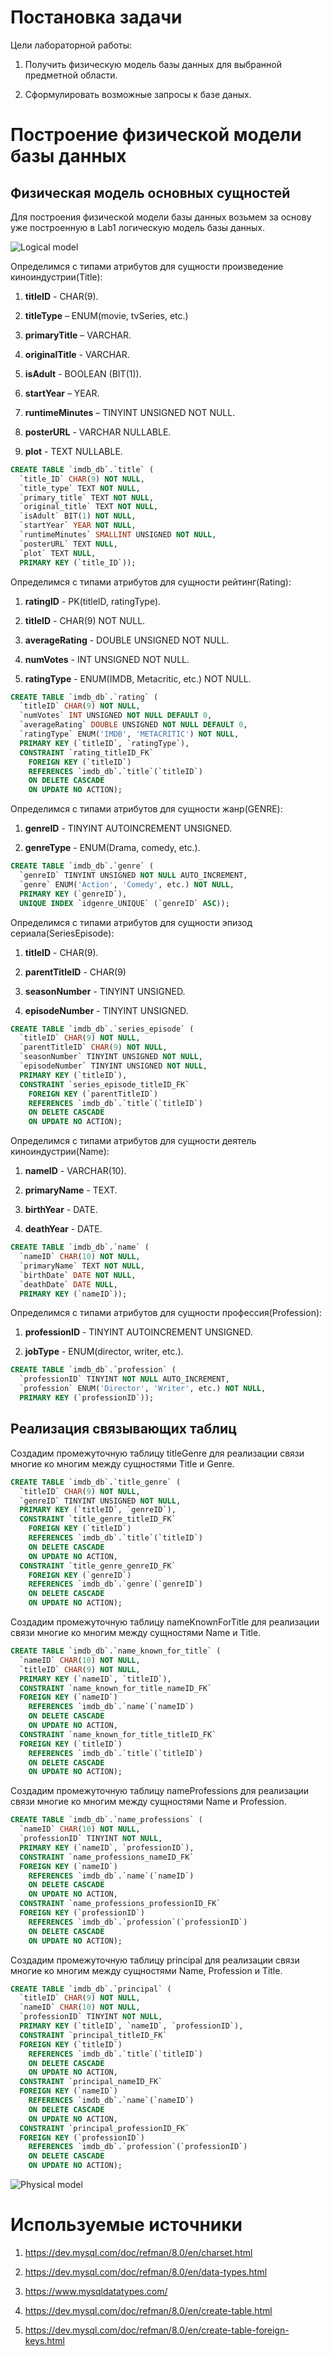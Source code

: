 # Постановка задачи

Цели лабораторной работы:

1.  Получить физическую модель базы данных для выбранной предметной
    области.

2.  Сформулировать возможные запросы к базе даных.

# Построение физической модели базы данных

## Физическая модель основных сущностей

Для построения физической модели базы данных возьмем за основу уже
построенную в Lab1 логическую модель базы данных.

![Logical
model<span label="fig:Logical model"></span>](images/Lab1/logical_model.jpg)

Определимся с типами атрибутов для сущности произведение
киноиндустрии(Title):

1.  **titleID** - CHAR(9).

2.  **titleType** – ENUM(movie, tvSeries, etc.)

3.  **primaryTitle** – VARCHAR.

4.  **originalTitle** - VARCHAR.

5.  **isAdult** - BOOLEAN (BIT(1)).

6.  **startYear** – YEAR.

7.  **runtimeMinutes** – TINYINT UNSIGNED NOT NULL.

8.  **posterURL** - VARCHAR NULLABLE.

9.  **plot** - TEXT NULLABLE.

<!-- end list -->

``` sql
CREATE TABLE `imdb_db`.`title` (
  `title_ID` CHAR(9) NOT NULL,
  `title_type` TEXT NOT NULL,
  `primary_title` TEXT NOT NULL,
  `original_title` TEXT NOT NULL,
  `isAdult` BIT(1) NOT NULL,
  `startYear` YEAR NOT NULL,
  `runtimeMinutes` SMALLINT UNSIGNED NOT NULL,
  `posterURL` TEXT NULL,
  `plot` TEXT NULL,
  PRIMARY KEY (`title_ID`));
```

Определимся с типами атрибутов для сущности рейтинг(Rating):

1.  **ratingID** - PK(titleID, ratingType).

2.  **titleID** - CHAR(9) NOT NULL.

3.  **averageRating** - DOUBLE UNSIGNED NOT NULL.

4.  **numVotes** - INT UNSIGNED NOT NULL.

5.  **ratingType** - ENUM(IMDB, Metacritic, etc.) NOT NULL.

<!-- end list -->

``` sql
CREATE TABLE `imdb_db`.`rating` (
  `titleID` CHAR(9) NOT NULL,
  `numVotes` INT UNSIGNED NOT NULL DEFAULT 0,
  `averageRating` DOUBLE UNSIGNED NOT NULL DEFAULT 0,
  `ratingType` ENUM('IMDB', 'METACRITIC') NOT NULL,
  PRIMARY KEY (`titleID`, `ratingType`),
  CONSTRAINT `rating_titleID_FK` 
    FOREIGN KEY (`titleID`)
    REFERENCES `imdb_db`.`title`(`titleID`) 
    ON DELETE CASCADE
    ON UPDATE NO ACTION);
```

Определимся с типами атрибутов для сущности жанр(GENRE):

1.  **genreID** - TINYINT AUTOINCREMENT UNSIGNED.

2.  **genreType** - ENUM(Drama, comedy, etc.).

<!-- end list -->

``` sql
CREATE TABLE `imdb_db`.`genre` (
  `genreID` TINYINT UNSIGNED NOT NULL AUTO_INCREMENT,
  `genre` ENUM('Action', 'Comedy', etc.) NOT NULL,
  PRIMARY KEY (`genreID`),
  UNIQUE INDEX `idgenre_UNIQUE` (`genreID` ASC));
```

Определимся с типами атрибутов для сущности эпизод
сериала(SeriesEpisode):

1.  **titleID** - CHAR(9).

2.  **parentTitleID** - CHAR(9)

3.  **seasonNumber** - TINYINT UNSIGNED.

4.  **episodeNumber** - TINYINT UNSIGNED.

<!-- end list -->

``` sql
CREATE TABLE `imdb_db`.`series_episode` (
  `titleID` CHAR(9) NOT NULL,
  `parentTitleID` CHAR(9) NOT NULL,
  `seasonNumber` TINYINT UNSIGNED NOT NULL,
  `episodeNumber` TINYINT UNSIGNED NOT NULL,
  PRIMARY KEY (`titleID`),
  CONSTRAINT `series_episode_titleID_FK` 
    FOREIGN KEY (`parentTitleID`)
    REFERENCES `imdb_db`.`title`(`titleID`) 
    ON DELETE CASCADE
    ON UPDATE NO ACTION);
```

Определимся с типами атрибутов для сущности деятель киноиндустрии(Name):

1.  **nameID** - VARCHAR(10).

2.  **primaryName** - TEXT.

3.  **birthYear** - DATE.

4.  **deathYear** - DATE.

<!-- end list -->

``` sql
CREATE TABLE `imdb_db`.`name` (
  `nameID` CHAR(10) NOT NULL,
  `primaryName` TEXT NOT NULL,
  `birthDate` DATE NOT NULL,
  `deathDate` DATE NULL,
  PRIMARY KEY (`nameID`));
```

Определимся с типами атрибутов для сущности профессия(Profession):

1.  **professionID** - TINYINT AUTOINCREMENT UNSIGNED.

2.  **jobType** - ENUM(director, writer, etc.).

<!-- end list -->

``` sql
CREATE TABLE `imdb_db`.`profession` (
  `professionID` TINYINT NOT NULL AUTO_INCREMENT,
  `profession` ENUM('Director', 'Writer', etc.) NOT NULL,
  PRIMARY KEY (`professionID`));
```

## Реализация связывающих таблиц

Создадим промежуточную таблицу titleGenre для реализации связи многие ко
многим между сущностями Title и Genre.

``` sql
CREATE TABLE `imdb_db`.`title_genre` (
  `titleID` CHAR(9) NOT NULL,
  `genreID` TINYINT UNSIGNED NOT NULL,
  PRIMARY KEY (`titleID`, `genreID`),
  CONSTRAINT `title_genre_titleID_FK`
    FOREIGN KEY (`titleID`) 
    REFERENCES `imdb_db`.`title`(`titleID`) 
    ON DELETE CASCADE 
    ON UPDATE NO ACTION,
  CONSTRAINT `title_genre_genreID_FK` 
    FOREIGN KEY (`genreID`)
    REFERENCES `imdb_db`.`genre`(`genreID`) 
    ON DELETE CASCADE 
    ON UPDATE NO ACTION);
```

Создадим промежуточную таблицу nameKnownForTitle для реализации связи
многие ко многим между сущностями Name и Title.

``` sql
CREATE TABLE `imdb_db`.`name_known_for_title` (
  `nameID` CHAR(10) NOT NULL,
  `titleID` CHAR(9) NOT NULL,
  PRIMARY KEY (`nameID`, `titleID`),
  CONSTRAINT `name_known_for_title_nameID_FK` 
  FOREIGN KEY (`nameID`)
    REFERENCES `imdb_db`.`name`(`nameID`)
    ON DELETE CASCADE
    ON UPDATE NO ACTION,
  CONSTRAINT `name_known_for_title_titleID_FK` 
  FOREIGN KEY (`titleID`)
    REFERENCES `imdb_db`.`title`(`titleID`)
    ON DELETE CASCADE
    ON UPDATE NO ACTION);
```

Создадим промежуточную таблицу nameProfessions для реализации связи
многие ко многим между сущностями Name и Profession.

``` sql
CREATE TABLE `imdb_db`.`name_professions` (
  `nameID` CHAR(10) NOT NULL,
  `professionID` TINYINT NOT NULL,
  PRIMARY KEY (`nameID`, `professionID`),
  CONSTRAINT `name_professions_nameID_FK` 
  FOREIGN KEY (`nameID`)
    REFERENCES `imdb_db`.`name`(`nameID`)
    ON DELETE CASCADE
    ON UPDATE NO ACTION,
  CONSTRAINT `name_professions_professionID_FK` 
  FOREIGN KEY (`professionID`)
    REFERENCES `imdb_db`.`profession`(`professionID`)
    ON DELETE CASCADE
    ON UPDATE NO ACTION);
```

Создадим промежуточную таблицу principal для реализации связи многие ко
многим между сущностями Name, Profession и Title.

``` sql
CREATE TABLE `imdb_db`.`principal` (
  `titleID` CHAR(9) NOT NULL,
  `nameID` CHAR(10) NOT NULL,
  `professionID` TINYINT NOT NULL,
  PRIMARY KEY (`titleID`, `nameID`, `professionID`),
  CONSTRAINT `principal_titleID_FK` 
  FOREIGN KEY (`titleID`)
    REFERENCES `imdb_db`.`title`(`titleID`)
    ON DELETE CASCADE
    ON UPDATE NO ACTION,
  CONSTRAINT `principal_nameID_FK` 
  FOREIGN KEY (`nameID`)
    REFERENCES `imdb_db`.`name`(`nameID`)
    ON DELETE CASCADE
    ON UPDATE NO ACTION,
  CONSTRAINT `principal_professionID_FK` 
  FOREIGN KEY (`professionID`)
    REFERENCES `imdb_db`.`profession`(`professionID`)
    ON DELETE CASCADE
    ON UPDATE NO ACTION);      
```

![Physical
model<span label="fig:Physical model"></span>](images/Lab2/physical_model.jpg)

# Используемые источники

1.  https://dev.mysql.com/doc/refman/8.0/en/charset.html

2.  https://dev.mysql.com/doc/refman/8.0/en/data-types.html

3.  https://www.mysqldatatypes.com/

4.  https://dev.mysql.com/doc/refman/8.0/en/create-table.html

5.  https://dev.mysql.com/doc/refman/8.0/en/create-table-foreign-keys.html
